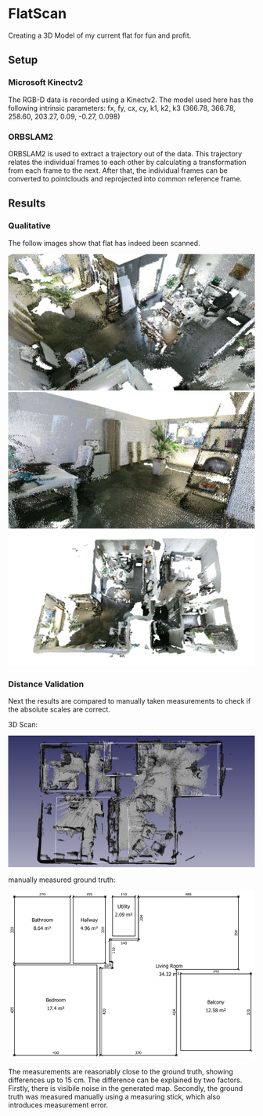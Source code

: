 # FlatScan
Creating a 3D Model of my current flat for fun and profit.

## Setup
### Microsoft Kinectv2
The RGB-D data is recorded using a Kinectv2.
The model used here has the following intrinsic parameters:
	fx, fy, cx, cy, k1, k2, k3
	(366.78, 366.78, 258.60, 203.27, 0.09, -0.27, 0.098)

### ORBSLAM2
ORBSLAM2 is used to extract a trajectory out of the data. 
This trajectory relates the individual frames to each other by calculating a transformation from each frame to the next. 
After that, the individual frames can be converted to pointclouds and reprojected into common reference frame.

## Results
### Qualitative
The follow images show that flat has indeed been scanned.

<img src="media/air2.png" alt="drawing" width="600"/>
<img src="media/desk1.png" alt="drawing" width="600"/>
<img src="media/air1.png" alt="drawing" width="600"/>

### Distance Validation
Next the results are compared to manually taken measurements to check if the 
absolute scales are correct.

3D Scan:

<img src="media/measure.png" alt="drawing" width="600"/>

manually measured ground truth:

<img src="media/measure_gt.png" alt="drawing" width="600"/>

The measurements are reasonably close to the ground truth, showing differences up to 15 cm.
The difference can be explained by two factors. Firstly, there is visibile noise in the generated map. Secondly, the ground truth was measured manually using a measuring stick, which also introduces measurement error.